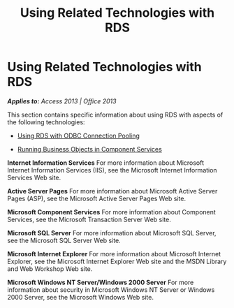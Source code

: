 ﻿---
title: Using Related Technologies with RDS
TOCTitle: Using Related Technologies with RDS
ms:assetid: 4e5fe705-6f1e-33ce-437e-d61fd86f9206
ms:mtpsurl: https://msdn.microsoft.com/en-us/library/JJ249250(v=office.15)
ms:contentKeyID: 48544752
ms.date: 09/18/2015
mtps_version: v=office.15
---

# Using Related Technologies with RDS


_**Applies to:** Access 2013 | Office 2013_

This section contains specific information about using RDS with aspects of the following technologies:

  - [Using RDS with ODBC Connection Pooling](using-rds-with-odbc-connection-pooling.md)

  - [Running Business Objects in Component Services](http://www.microsoft.com/com/default.mspx)

**Internet Information Services** For more information about Microsoft Internet Information Services (IIS), see the Microsoft Internet Information Services Web site.

**Active Server Pages** For more information about Microsoft Active Server Pages (ASP), see the Microsoft Active Server Pages Web site.

**Microsoft Component Services** For more information about Component Services, see the Microsoft Transaction Server Web site.

**Microsoft SQL Server** For more information about Microsoft SQL Server, see the Microsoft SQL Server Web site.

**Microsoft Internet Explorer** For more information about Microsoft Internet Explorer, see the Microsoft Internet Explorer Web site and the MSDN Library and Web Workshop Web site.

**Microsoft Windows NT Server/Windows 2000 Server** For more information about security in Microsoft Windows NT Server or Windows 2000 Server, see the Microsoft Windows Web site.

